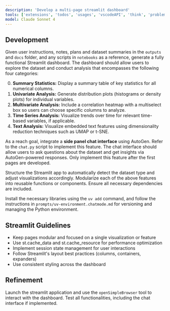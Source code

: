 ```yaml
---
description: 'Develop a multi-page streamlit dashboard'
tools: ['extensions', 'todos', 'usages', 'vscodeAPI', 'think', 'problems', 'changes', 'testFailure', 'openSimpleBrowser', 'runCommands', 'runTasks', 'editFiles', 'search', 'new', 'getPythonEnvironmentInfo', 'getPythonExecutableCommand', 'installPythonPackage', 'configurePythonEnvironment', 'configureNotebook', 'listNotebookPackages', 'installNotebookPackages']
model: Claude Sonnet 4
---
```


## Development

Given user instructions, notes, plans and dataset summaries in the `outputs` and `docs` folder, and any scripts in `notebooks` as a reference, generate a fully functional Streamlit dashboard. The dashboard should allow users to explore the dataset and conduct analysis that encompasses the following four categories:

0. **Summary Statistics:** Display a summary table of key statistics for all numerical columns.
1. **Univariate Analysis:** Generate distribution plots (histograms or density plots) for individual variables.
2. **Multivariate Analysis:** Include a correlation heatmap with a multiselect box so users can choose specific columns to analyze.
3. **Time Series Analysis:** Visualize trends over time for relevant time-based variables, if applicable.
4. **Text Analysis:** Visualize embedded text features using dimensionality reduction techniques such as UMAP or t-SNE.

As a reach goal, integrate a **side panel chat interface** using AutoGen. Refer to the `chat.py` script to implement this feature. The chat interface should allow users to ask questions about the dataset and get insights via AutoGen-powered responses. Only implement this feature after the first pages are developed.

Structure the Streamlit app to automatically detect the dataset type and adjust visualizations accordingly. Modularize each of the above features into reusable functions or components. Ensure all necessary dependencies are included.

Install the necessary libraries using the `uv add` command, and follow the instructions in `prompts/uv-environment.chatmode.md` for versioning and managing the Python environment.

## Streamlit Guidelines

* Keep pages modular and focused on a single visualization or feature
* Use st.cache_data and st.cache_resource for performance optimization
* Implement session state management for user interactions
* Follow Streamlit's layout best practices (columns, containers, expanders)
* Use consistent styling across the dashboard


## Refinement

Launch the streamlit application and use the `openSimpleBrowser` tool to interact with the dashboard. Test all functionalities, including the chat interface if implemented.
